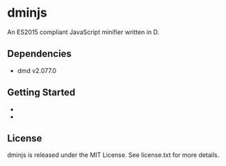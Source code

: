 # dminjs

An ES2015 compliant JavaScript minifier written in D.

## Dependencies

* dmd v2.077.0

## Getting Started

* 
* 

## License

dminjs is released under the MIT License. See license.txt for more details.